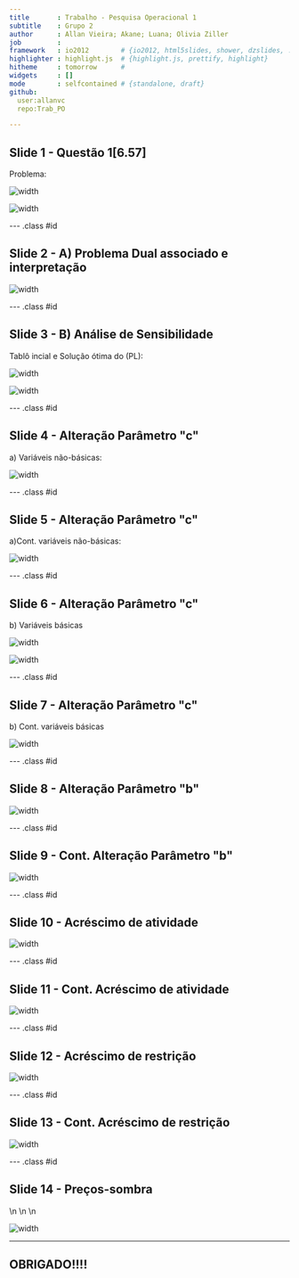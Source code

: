 ```yaml
---
title       : Trabalho - Pesquisa Operacional 1
subtitle    : Grupo 2
author      : Allan Vieira; Akane; Luana; Olivia Ziller
job         : 
framework   : io2012        # {io2012, html5slides, shower, dzslides, ...}
highlighter : highlight.js  # {highlight.js, prettify, highlight}
hitheme     : tomorrow      # 
widgets     : []
mode        : selfcontained # {standalone, draft}
github:
  user:allanvc
  repo:Trab_PO

--- 
```

<style>
.title-slide {
  background-color: #FFFFFF; /* #EDE0CF; ; #CA9F9D*/
}
</style>

<!-- Limit image width and height -->
<style type='text/css'>
img {
    max-height: 560px;
    max-width: 964px;
}
</style>

<!-- Center image on slide -->
<script src="http://ajax.aspnetcdn.com/ajax/jQuery/jquery-1.7.min.js"></script>
<script type='text/javascript'>
$(function() {
    $("p:has(img)").addClass('centered');
});
</script>

## Slide 1 - Questão 1[6.57]

Problema:

![width](./assets/img/0prob.png)


![width](./assets/img/10PL.png)


--- .class #id 

## Slide 2 - A) Problema Dual associado e interpretação


![width](./assets/img/11dual1.png)

--- .class #id 


## Slide 3 - B) Análise de Sensibilidade

Tablô incial e Solução ótima do (PL):

![width](./assets/img/11tablo_inicial.png)

![width](./assets/img/12tablo_otimo_orig.png)

--- .class #id 


## Slide 4 - Alteração Parâmetro "c"

a) Variáveis não-básicas:



![width](./assets/img/21sens_c1.png)

--- .class #id 


## Slide 5 - Alteração Parâmetro "c"

a)Cont. variáveis não-básicas:


![width](./assets/img/21sens_c1_sol.png)

--- .class #id 


## Slide 6 - Alteração Parâmetro "c"

b) Variáveis básicas
  
![width](./assets/img/22sens_c2.png)

![width](./assets/img/22sens_c2_2.png)

--- .class #id 


## Slide 7 - Alteração Parâmetro "c"

b) Cont. variáveis básicas

![width](./assets/img/22sens_c2_sol.png)

--- .class #id 


## Slide 8 - Alteração Parâmetro "b"


![width](./assets/img/23sens_b1.png)

--- .class #id 


## Slide 9 - Cont. Alteração Parâmetro "b"


![width](./assets/img/23sens_b_sol.png)

--- .class #id 


## Slide 10 - Acréscimo de atividade


![width](./assets/img/24sens_xp1.png)

--- .class #id


## Slide 11 - Cont. Acréscimo de atividade


![width](./assets/img/24sens_xp_sol.png)

--- .class #id 


## Slide 12 - Acréscimo de restrição


![width](./assets/img/25sens_RT1.png)

--- .class #id


## Slide 13 - Cont. Acréscimo de restrição


![width](./assets/img/25sens_RTsol.png)

--- .class #id 


## Slide 14 - Preços-sombra

\\n
\\n
\\n

![width](./assets/img/30precos_sombra.png)


---

## OBRIGADO!!!!
